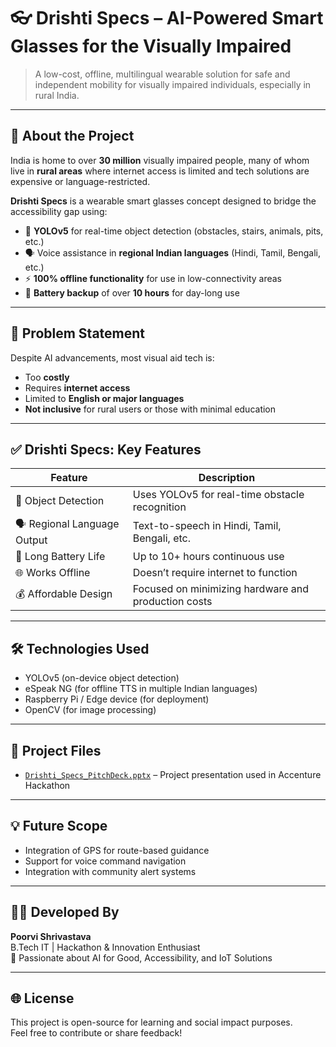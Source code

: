 # 👓 Drishti Specs – AI-Powered Smart Glasses for the Visually Impaired

> A low-cost, offline, multilingual wearable solution for safe and independent mobility for visually impaired individuals, especially in rural India.

---

## 🧠 About the Project

India is home to over **30 million** visually impaired people, many of whom live in **rural areas** where internet access is limited and tech solutions are expensive or language-restricted.

**Drishti Specs** is a wearable smart glasses concept designed to bridge the accessibility gap using:

- 🎯 **YOLOv5** for real-time object detection (obstacles, stairs, animals, pits, etc.)
- 🗣️ Voice assistance in **regional Indian languages** (Hindi, Tamil, Bengali, etc.)
- ⚡ **100% offline functionality** for use in low-connectivity areas
- 🔋 **Battery backup** of over **10 hours** for day-long use

---

## 🎯 Problem Statement

Despite AI advancements, most visual aid tech is:
- Too **costly**
- Requires **internet access**
- Limited to **English or major languages**
- **Not inclusive** for rural users or those with minimal education

---

## ✅ Drishti Specs: Key Features

| Feature                        | Description                                                  |
|-------------------------------|--------------------------------------------------------------|
| 🧠 Object Detection           | Uses YOLOv5 for real-time obstacle recognition               |
| 🗣️ Regional Language Output | Text-to-speech in Hindi, Tamil, Bengali, etc.               |
| 🔋 Long Battery Life          | Up to 10+ hours continuous use                              |
| 🌐 Works Offline              | Doesn’t require internet to function                        |
| 💰 Affordable Design          | Focused on minimizing hardware and production costs         |

---

## 🛠️ Technologies Used

- YOLOv5 (on-device object detection)
- eSpeak NG (for offline TTS in multiple Indian languages)
- Raspberry Pi / Edge device (for deployment)
- OpenCV (for image processing)

---

## 📂 Project Files

- [`Drishti_Specs_PitchDeck.pptx`](Drishti_Specs_PitchDeck.pptx) – Project presentation used in Accenture Hackathon

---

## 💡 Future Scope

- Integration of GPS for route-based guidance
- Support for voice command navigation
- Integration with community alert systems

---

## 👩‍💻 Developed By

**Poorvi Shrivastava**  
B.Tech IT | Hackathon & Innovation Enthusiast  
🚀 Passionate about AI for Good, Accessibility, and IoT Solutions

---

## 🌐 License

This project is open-source for learning and social impact purposes.  
Feel free to contribute or share feedback!

